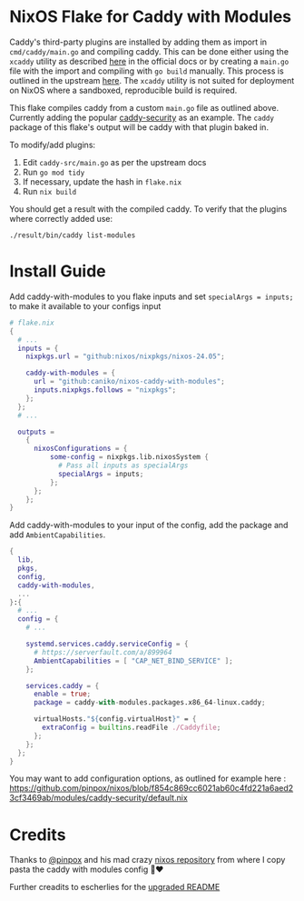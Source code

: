 # NixOS Flake for Caddy with Modules 

Caddy's third-party plugins are installed by adding them as import in
`cmd/caddy/main.go` and compiling caddy. This can be done either using the
`xcaddy` utility as described [here](https://caddyserver.com/docs/build) in the
official docs or by creating a `main.go` file with the import and compiling with
`go build` manually. This process is outlined in the upstream
[here](https://github.com/caddyserver/caddy/blob/82c356f2548ca62b75f76104bef44915482e8fd9/cmd/caddy/main.go#L21-L25).
The `xcaddy` utility is not suited for deployment on NixOS where a sandboxed,
reproducible build is required.

This flake compiles caddy from a custom `main.go` file as outlined above.
Currently adding the popular [caddy-security](https://authp.github.io/) as an
example. The `caddy` package of this flake's  output will be caddy with that
plugin baked in.

To modify/add plugins:

1. Edit `caddy-src/main.go` as per the upstream docs
2. Run `go mod tidy`
3. If necessary, update the hash in `flake.nix`
4. Run `nix build`

You should get a result with the compiled caddy. To verify that the plugins
where correctly added use:

```
./result/bin/caddy list-modules  
```

# Install Guide

Add caddy-with-modules to you flake inputs and set `specialArgs = inputs;` to make it available to your configs input

```nix
# flake.nix
{
  # ...
  inputs = {
    nixpkgs.url = "github:nixos/nixpkgs/nixos-24.05";

    caddy-with-modules = {
      url = "github:caniko/nixos-caddy-with-modules";
      inputs.nixpkgs.follows = "nixpkgs";
    };
  };
  # ...

  outputs = 
    {
      nixosConfigurations = {
          some-config = nixpkgs.lib.nixosSystem {
            # Pass all inputs as specialArgs
            specialArgs = inputs;
          };
      };
    };
}
```

Add caddy-with-modules to your input of the config, add the package and add `AmbientCapabilities`.

```nix
{
  lib,
  pkgs,
  config,
  caddy-with-modules,
  ...
}:{
  # ...
  config = {
    # ...

    systemd.services.caddy.serviceConfig = {
      # https://serverfault.com/a/899964
      AmbientCapabilities = [ "CAP_NET_BIND_SERVICE" ];
    };

    services.caddy = {
      enable = true;
      package = caddy-with-modules.packages.x86_64-linux.caddy;

      virtualHosts."${config.virtualHost}" = {
        extraConfig = builtins.readFile ./Caddyfile;
      };
    };
  };
}
```



You may want to add configuration options, as outlined for example here : https://github.com/pinpox/nixos/blob/f854c869cc6021ab60c4fd221a6aed23cf3469ab/modules/caddy-security/default.nix

# Credits

Thanks to [@pinpox](https://github.com/pinpox/) and his mad crazy [nixos repository](https://github.com/pinpox/nixos) from where I copy pasta the caddy with modules config 🍝❤️

Further creadits to escherlies for the [upgraded README](https://github.com/escherlies/nixos-caddy-with-modules)

